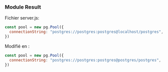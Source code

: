### Module Result

Fichier server.js:

```js
const pool = new pg.Pool({
  connectionString: "postgres://postgres:postgres@localhost/postgres",
})
```

Modifié en :

```js
const pool = new pg.Pool({
  connectionString: "postgres://postgres:postgres@postgres/postgres",
})
```